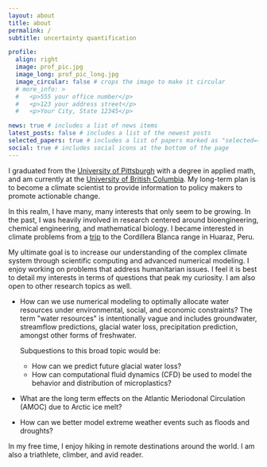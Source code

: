```yaml
---
layout: about
title: about
permalink: /
subtitle: uncertainty quantification

profile:
  align: right
  image: prof_pic.jpg
  image_long: prof_pic_long.jpg
  image_circular: false # crops the image to make it circular
  # more_info: >
  #   <p>555 your office number</p>
  #   <p>123 your address street</p>
  #   <p>Your City, State 12345</p>

news: true # includes a list of news items
latest_posts: false # includes a list of the newest posts
selected_papers: true # includes a list of papers marked as "selected={true}"
social: true # includes social icons at the bottom of the page
---
```


I graduated from the [University of Pittsburgh][pitt] with a degree in applied math, and am currently at the [University of British Columbia][ubc].
My long-term plan is to become a climate scientist to provide information to policy makers to promote actionable change.

In this realm, I have many, many interests that only seem to be growing. In the past, I was heavily involved in research centered around bioengineering, chemical engineering, and mathematical biology. I became interested in climate problems from a [trip](https://akb75.github.io/2022/08/02/huaraz-info.html) to the Cordillera Blanca range in Huaraz, Peru.

My ultimate goal is to increase our understanding of the complex climate system through scientific computing and advanced numerical modeling. I enjoy working on problems that address humanitarian issues. I feel it is best to detail my interests in terms of questions that peak my curiosity. I am also open to other research topics as well.

- How can we use numerical modeling to optimally allocate water resources under environmental, social, and economic constraints?
  The term "water resources" is intentionally vague and includes groundwater, streamflow predictions, glacial water loss, precipitation prediction, amongst other forms of freshwater.

  Subquestions to this broad topic would be:

  - How can we predict future glacial water loss?
  - How can computational fluid dynamics (CFD) be used to model the behavior and distribution of microplastics?

- What are the long term effects on the Atlantic Meriodonal Circulation (AMOC) due to Arctic ice melt?

- How can we better model extreme weather events such as floods and droughts?

In my free time, I enjoy hiking in remote destinations around the world. I am also a triathlete, climber, and avid reader.

[pitt]: https://www.pitt.edu/
[ubc]: https://www.ubc.ca/
